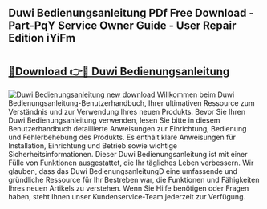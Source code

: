## Duwi Bedienungsanleitung PDf Free Download - Part-PqY Service Owner Guide - User Repair Edition iYiFm

# <h2><a href="http://df5t00w.blite.top/?on=Duwi+Bedienungsanleitung">🔗Download 👉🔴 Duwi Bedienungsanleitung</a></h2>

[![Duwi Bedienungsanleitung new download](https://i.imgur.com/lujVjoI.png)](http://df5t00w.blite.top/?on=Duwi+Bedienungsanleitung)
Willkommen beim Duwi Bedienungsanleitung-Benutzerhandbuch, Ihrer ultimativen Ressource zum Verständnis und zur Verwendung Ihres neuen Produkts. Bevor Sie Ihren Duwi Bedienungsanleitung verwenden, lesen Sie bitte in diesem Benutzerhandbuch detaillierte Anweisungen zur Einrichtung, Bedienung und Fehlerbehebung des Produkts. Es enthält klare Anweisungen für Installation, Einrichtung und Betrieb sowie wichtige Sicherheitsinformationen. Dieser Duwi Bedienungsanleitung ist mit einer Fülle von Funktionen ausgestattet, die Ihr tägliches Leben verbessern. Wir glauben, dass das Duwi BedienungsanleitungD eine umfassende und gründliche Ressource für Ihr Bestreben war, die Funktionen und Fähigkeiten Ihres neuen Artikels zu verstehen. Wenn Sie Hilfe benötigen oder Fragen haben, steht Ihnen unser Kundenservice-Team jederzeit zur Verfügung.
